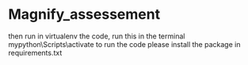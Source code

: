 # Magnify_assessement


then run in virtualenv the code, run this in the terminal mypython\Scripts\activate
to run the code please install the package in requirements.txt
